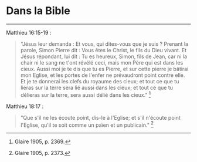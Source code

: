 # Dans la Bible

***

Matthieu 16:15-19 : 

> "Jésus leur demanda : Et vous, qui dites-vous que je suis ? Prenant la parole, Simon Pierre dit : Vous êtes le Christ, le fils du Dieu vivant. Et Jésus répondant, lui dit : Tu es heureux, Simon, fils de Jean, car ni la chair ni le sang ne t'ont révélé ceci, mais mon Père qui est dans les cieux. Aussi moi je te dis que tu es Pierre, et sur cette pierre je bâtirai mon Eglise, et les portes de l'enfer ne prévaudront point contre elle. Et je te donnerai les clefs du royaume des cieux; et tout ce que tu lieras sur la terre sera lié aussi dans les cieux; et tout ce que tu délieras sur la terre, sera aussi délié dans les cieux." [^1]

[^1]: Glaire 1905, p. 2369.

Matthieu 18:17 :

> "Que s'il ne les écoute point, dis-le à l'Eglise; et s'il n'écoute point l'Eglise, qu'il te soit comme un païen et un publicain." [^2]

[^2]: Glaire 1905, p. 2373.

